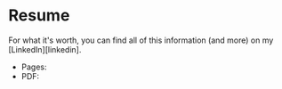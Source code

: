 # Resume

For what it's worth, you can find all of this information (and more) on my
[LinkedIn][linkedin].

- Pages:
- PDF:
